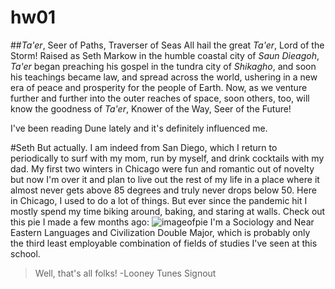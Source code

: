 # hw01

##*Ta'er*, Seer of Paths, Traverser of Seas
All hail the great *Ta'er*, Lord of the Storm! Raised as Seth Markow in the humble coastal city of *Saun Dieagoh*, *Ta'er* began preaching his gospel in the tundra city of *Shikagho*, and soon his teachings became law, and spread across the world, ushering in a new era of peace and prosperity for the people of Earth. Now, as we venture further and further into the outer reaches of space, soon others, too, will know the goodness of *Ta'er*, Knower of the Way, Seer of the Future!
 
I've been reading Dune lately and it's definitely influenced me.

#Seth
But actually. I am indeed from San Diego, which I return to periodically to surf with my mom, run by myself, and drink cocktails with my dad. My first two winters in Chicago were fun and romantic out of novelty but now I'm over it and plan to live out the rest of my life in a place where it almost never gets above 85 degrees and truly never drops below 50.
Here in Chicago, I used to do a lot of things. But ever since the pandemic hit I mostly spend my time biking around, baking, and staring at walls. Check out this pie I made a few months ago: ![imageofpie](https://macss-r.uchicago.edu/s/dd73fe565dff4b43ee790/files/homework/hw01/IMG_20200718_103134.jpg)
I'm a Sociology and Near Eastern Languages and Civilization Double Major, which is probably only the third least employable combination of fields of studies I've seen at this school.
>Well, that's all folks!
>-Looney Tunes Signout